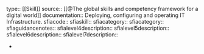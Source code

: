 type:: [[Skill]]
source:: [[@The global skills and competency framework for a digital world]]
documentation:: Deploying, configuring and operating IT Infrastructure.
sfiacode::
sfiaskill::
sfiacategory::
sfiacategory::
sfiaguidancenotes::
sfialevel4description::
sfialevel5description::
sfialevel6description::
sfialevel7description::

-